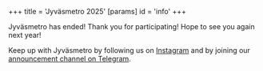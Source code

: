 +++
title = 'Jyväsmetro 2025'
[params]
  id = 'info'
+++

<!--
Coming soon... Follow us on [Instagram](https://www.instagram.com/jyvasmetro) and [Telegram](https://t.me/jyvasmetro2025) to stay on track!

Read more about partners, afterparty and ticket sales below!

There will be traditional vibes- and haiku-competition, details will be announced on Instagram on the event day.
-->

Jyväsmetro has ended! Thank you for participating! Hope to see you again next year!

Keep up with Jyväsmetro by following us on [Instagram](https://www.instagram.com/jyvasmetro) and by joining our [announcement channel on Telegram](https://t.me/jyvasmetro2025).
